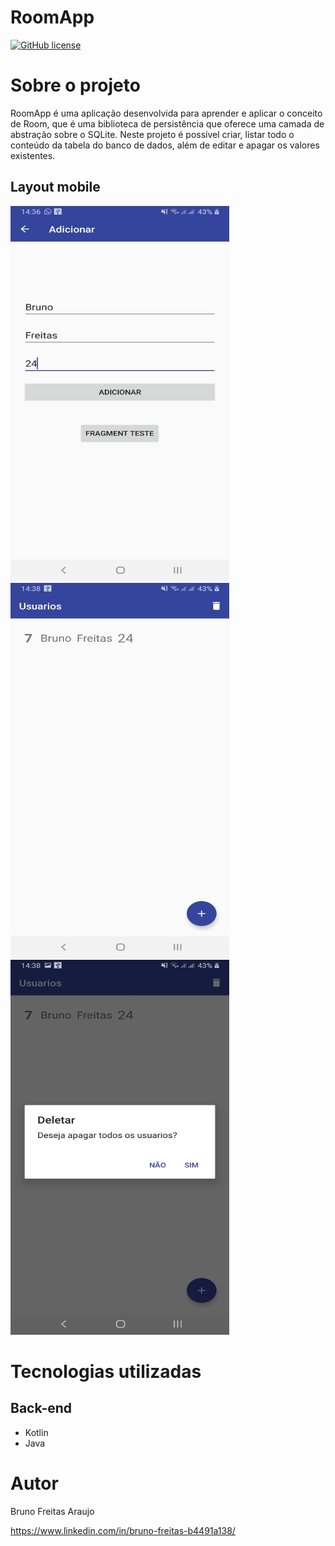 # RoomApp
[![GitHub license](https://img.shields.io/github/license/Naereen/StrapDown.js.svg)](https://github.com/Brunoandroid/RoomApp/blob/main/LICENSE)

# Sobre o projeto

RoomApp é uma aplicação desenvolvida para aprender e aplicar o conceito de Room, que é uma biblioteca de persistência que oferece uma camada de abstração sobre o SQLite. Neste projeto é possível criar, listar todo o conteúdo da tabela do banco de dados, além de editar e apagar os valores existentes.

## Layout mobile
<img src="https://github.com/Brunoandroid/Imagens/blob/main/tela1Room.jpeg" width="350" height="600">&nbsp;&nbsp;&nbsp;&nbsp;
<img src="https://github.com/Brunoandroid/Imagens/blob/main/tela2Room.jpeg" width="350" height="600">&nbsp;&nbsp;&nbsp;&nbsp;
<img src="https://github.com/Brunoandroid/Imagens/blob/main/tela3Room.jpeg" width="350" height="600">

# Tecnologias utilizadas

## Back-end
- Kotlin
- Java

# Autor

Bruno Freitas Araujo

https://www.linkedin.com/in/bruno-freitas-b4491a138/
